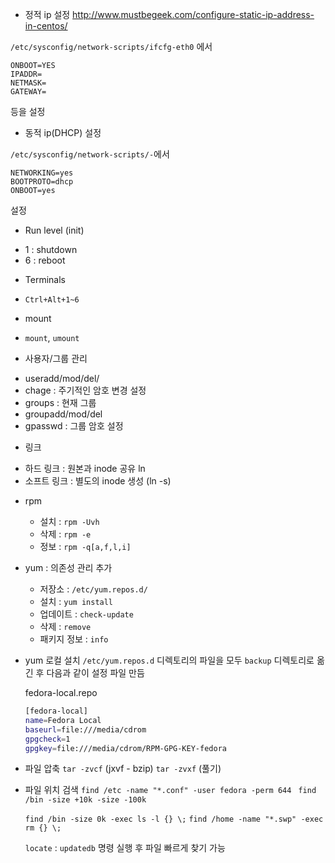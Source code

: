 * 정적 ip 설정
http://www.mustbegeek.com/configure-static-ip-address-in-centos/

`/etc/sysconfig/network-scripts/ifcfg-eth0`
에서

```
ONBOOT=YES
IPADDR=
NETMASK=
GATEWAY=
```
등을 설정

* 동적 ip(DHCP) 설정

`/etc/sysconfig/network-scripts/-`에서
```
NETWORKING=yes
BOOTPROTO=dhcp
ONBOOT=yes
```

설정
* Run level (init)
- 1 : shutdown
- 6 : reboot

* Terminals
- `Ctrl+Alt+1~6`

* mount
- `mount`, `umount`

* 사용자/그룹 관리
- useradd/mod/del/
- chage : 주기적인 암호 변경 설정
- groups : 현재 그룹
- groupadd/mod/del
- gpasswd : 그룹 암호 설정

* 링크
- 하드 링크 : 원본과 inode 공유 ln
- 소프트 링크 : 별도의 inode 생성 (ln -s)

* rpm
  * 설치 : `rpm -Uvh`
  * 삭제 : `rpm -e` 
  * 정보 : `rpm -q[a,f,l,i]`

* yum : 의존성 관리 추가
  * 저장소 : `/etc/yum.repos.d/`
  * 설치 : `yum install`
  * 업데이트 : `check-update`
  * 삭제 : `remove`
  * 패키지 정보 : `info`

* yum 로컬 설치
  `/etc/yum.repos.d` 디렉토리의 파일을 모두 `backup` 디렉토리로 옮긴 후 다음과 같이 설정 파일 만듬
  
  fedora-local.repo

  ```bash
  [fedora-local]
  name=Fedora Local
  baseurl=file:///media/cdrom
  gpgcheck=1
  gpgkey=file:///media/cdrom/RPM-GPG-KEY-fedora
  ```

* 파일 압축
  `tar -zvcf` (jxvf - bzip)
  `tar -zvxf` (풀기)

* 파일 위치 검색
  `find /etc -name "*.conf" -user fedora -perm 644 `
  `find /bin -size +10k -size -100k`

  `find /bin -size 0k -exec ls -l {} \;`
  `find /home -name "*.swp" -exec rm {} \;`
  

  `locate` : `updatedb` 명령 실행 후 파일 빠르게 찾기 가능



